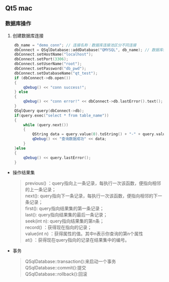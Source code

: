 ## Qt5 mac

### 数据库操作
1. 创建数据库连接
``` C++
    db_name = "demo_conn"; // 连接名称：数据库连接池区分不同连接
    dbConnect = QSqlDatabase::addDatabase("QMYSQL", db_name); // 数据库驱动，需要自行编译 
    dbConnect.setHostName("localhost");
    dbConnect.setPort(3306);
    dbConnect.setUserName("root");
    dbConnect.setPassword("db_pwd");
    dbConnect.setDatabaseName("qt_test");
    if (dbConnect->db.open())
    {
        qDebug() << "conn success!";
    } else
    {
        qDebug() << "conn error!" << dbConnect->db.lastError().text();
    }
    QSqlQuery query(dbConnect->db);
    if(query.exec("select * from table_name"))
    {
        while (query.next())
        {
            QString data = query.value(0).toString() + "-" + query.value(1).toString() + "-" + query.value(2).toString();
            qDebug() << "查询数据成功" << data;
        }
    }else
    {
        qDebug() << query.lastError();
    }
```
* 操作结果集  
  > previous() ：query指向上一条记录，每执行一次该函数，便指向相邻的上一条记录；  
  > next(): query指向下一条记录，每执行一次该函数，便指向相邻的下一条记录；  
  > first(): query指向结果集的第一条记录；  
  > last(): query指向结果集的最后一条记录；  
  > seek(int n): query指向结果集的第n条；  
  > record() ：获得现在指向的记录；  
  > value(int n) ：获得属性的值。其中n表示你查询的第n个属性  
  > at() ：获得现在query指向的记录在结果集中的编号。
* 事务
  > QSqlDatabase::transaction():来启动一个事务  
  > QSqlDatabase::commit():提交  
  > QSqlDatabase::rollback():回滚